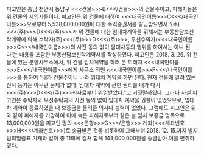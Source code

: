 피고인은 충남 천안시 동남구 <<<건물>>>B<<</건물>>>의 건물주이고, 피해자들은 위 건물의 세입자들이다.
피고인은 위 건물에 대하여 <<<내국인이름>>>C<<</내국인이름>>>으로부터 5,538,000,000원에 대한 수익증권서를 발급받으면서 '(주)<<<(주)>>>D<<</(주)>>>과 위 건물에 대한 임대차계약을 위해서는 부동산담보신탁계약에 의해 수탁자(주)<<<(주)>>>D<<</(주)>>>, 우선수익자(<<<내국인이름>>>C<<</내국인이름>>>)의 사전 동의 없이 임대차등의 행위를 하여서는 아니 된다'는 내용을 포함한 부동산담보신탁계약서를 작성하였다.
피고인은 2018. 3. 26. 위 건물에 있는 분양사무소에서, 위 건물 임차계약을 하러 온 피해자 <<<내국인이름>>>E<<</내국인이름>>>에게 사무소 직원 <<<내국인이름>>>F<<</내국인이름>>>를 통하여 "내가 건물주이니 나와 임대차 계약을 하면 된다. 현재 건물에 걸려 있는 신탁 등기는 아무런 문제가 없다. 임대차 계약에 관한 권리를 내가 다시 <<<(주)>>>D<<</(주)>>>회사로부터 위임받았다."고 거짓말하였다.
그러나 사실 피고인은 수탁자와 우선수탁자의 사전 동의 없이 임대차 계약을 권한이 없었으므로, 임대차 계약이 종료하였을 때 보증금을 돌려줄 의사나 능력이 없었다.
그럼에도 피고인은 위와 같이 피해자를 기망하여 이에 속은 피해자로부터 같은 날 임차 보증금 명목으로 13,000,000원을 피고인 명의 <<<은행>>>G<<</은행>>> 계좌(<<<계좌번호>>>H<<</계좌번호>>>)로 송금받은 것을 비롯하여 그때부터 2018. 12. 15.까지 별지 범죄일람표 기재와 같이 총 11회에 걸쳐 합계 143,000,000원을 송금받아 이를 편취하였다.